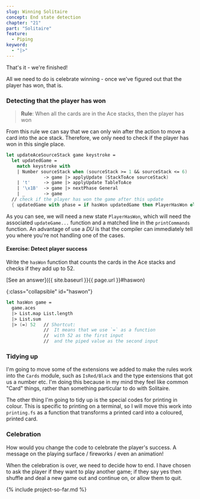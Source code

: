 ```yaml
---
slug: Winning Solitaire
concept: End state detection
chapter: "21"
part: "Solitaire"
feature: 
  - Piping
keyword:
  - "|>"
---
```


That's it - we're finished!

All we need to do is celebrate winning - once we've figured out that the player has won, that is.

### Detecting that the player has won

> __Rule__: When all the cards are in the Ace stacks, then the player has won

From this rule we can say that we can only win after the action to move a card into the ace stack.
Therefore, we only need to check if the player has won in this single place.

```fsharp
let updateAceSourceStack game keystroke =
  let updatedGame = 
    match keystroke with 
    | Number sourceStack when (sourceStack >= 1 && sourceStack <= 6) 
              -> game |> applyUpdate (StackToAce sourceStack)
    | 't'     -> game |> applyUpdate TableToAce
    | '\x1B'  -> game |> nextPhase General
    | _       -> game  
  // check if the player has won the game after this update
  { updatedGame with phase = if hasWon updatedGame then PlayerHasWon else updatedGame.phase }  
```

As you can see, we will need a new state `PlayerHasWon`, which will need the associated `updateGame...` function and a matched line in the `printCommands` function.  An advantage of use a _DU_ is that the compiler can immediately tell you where you're not handling one of the cases.

#### Exercise: Detect player success

Write the `hasWon` function that counts the cards in the Ace stacks and checks if they add up to 52.

[See an answer]({{ site.baseurl }}{{ page.url }}#haswon)

{:class="collapsible" id="haswon"}
```fsharp
let hasWon game =
  game.aces 
  |> List.map List.length
  |> List.sum
  |> (=) 52   // Shortcut: 
              //  It means that we use `=` as a function 
              //  with 52 as the first input
              //  and the piped value as the second input
```

### Tidying up

I'm going to move some of the extensions we added to make the rules work into the `Cards` module, such as `IsRed/Black` and the type extensions that 
got us a number etc.  I'm doing this because in my mind they feel like common "Card" things, rather than something particular to do with Solitaire.

The other thing I'm going to tidy up is the special codes for printing in colour.  This is specific to printing on a terminal, so I will move this work into `printing.fs` as a function that transforms a printed card into a coloured, printed card.

### Celebration

How would you change the code to celebrate the player's success.  A message on the playing surface / fireworks / even an animation!

When the celebration is over, we need to decide how to end.  I have chosen to ask the player if they want to play another game; if they say yes then shuffle and deal a new game out and continue on, or allow them to quit.

{% include project-so-far.md %}
